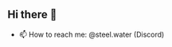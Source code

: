 ## Hi there 👋
- 📫 How to reach me: @steel.water (Discord)
<!--
**cishave123/cishave123** is a ✨ _special_ ✨ repository because its `README.md` (this file) appears on your GitHub profile.

Here are some ideas to get you started:

- 🔭 I’m currently working on ...
- 🌱 I’m currently learning ...

-->
